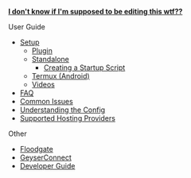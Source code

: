 [**I don't know if I'm supposed to be editing this wtf??**](Home)

User Guide
- [Setup](Setup)
  - [Plugin](Setup#Plugin-Setup)
  - [Standalone](Setup#Standalone-Setup)
  	- [Creating a Startup Script](Creating-a-Startup-Script)
  - [Termux (Android)](Setup#Termux-Android)
  - [Videos](Setup#Setup-Videos)
- [FAQ](FAQ)
- [Common Issues](Common-Issues)
- [Understanding the Config](Understanding-the-Config)
- [Supported Hosting Providers](Supported-Hosting-Providers)

Other
- [Floodgate](Floodgate)
- [GeyserConnect](GeyserConnect)
- [Developer Guide](Developer-Guide)
